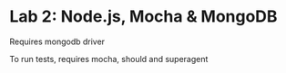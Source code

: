 # Lab 2: Node.js, Mocha & MongoDB

Requires mongodb driver

To run tests, requires mocha, should and superagent

